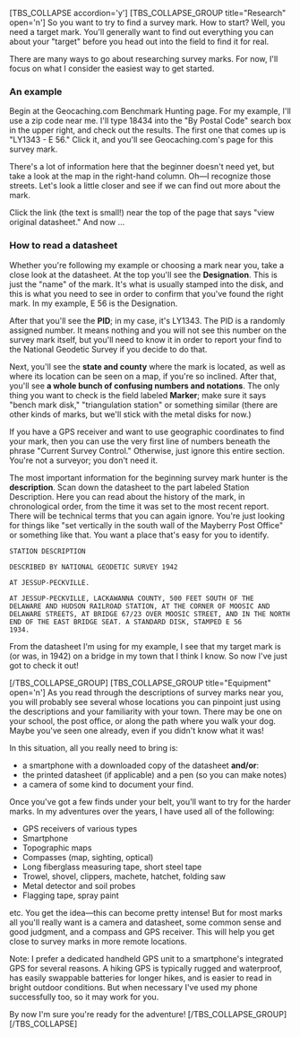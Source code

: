 ---
---

[TBS_COLLAPSE accordion='y'] 
[TBS_COLLAPSE_GROUP title="Research" open='n']
So you want to try to find a survey mark. How to start? Well, you need a target mark. You'll generally want to find out everything you can about your "target" before you head out into the field to find it for real.

There are many ways to go about researching survey marks. For now, I'll focus on what I consider the easiest way to get started.

<h3>An example</h3>

Begin at the Geocaching.com Benchmark Hunting page. For my example, I'll use a zip code near me. I'll type 18434 into the "By Postal Code" search box in the upper right, and check out the results. The first one that comes up is "LY1343 - E 56." Click it, and you'll see Geocaching.com's page for this survey mark.

There's a lot of information here that the beginner doesn't need yet, but take a look at the map in the right-hand column. Oh—I recognize those streets. Let's look a little closer and see if we can find out more about the mark.

Click the link (the text is small!) near the top of the page that says "view original datasheet." And now ...

<h3>How to read a datasheet</h3>

Whether you're following my example or choosing a mark near you, take a close look at the datasheet.  At the top you'll see the <strong>Designation</strong>.  This is just the "name" of the mark.  It's what is usually stamped into the disk, and this is what you need to see in order to confirm that you've found the right mark.  In my example, E 56 is the Designation.

After that you'll see the <strong>PID</strong>; in my case, it's LY1343.  The PID is a randomly assigned number.  It means nothing and you will not see this number on the survey mark itself, but you'll need to know it in order to report your find to the National Geodetic Survey if you decide to do that. 

Next, you'll see the <strong>state and county</strong> where the mark is located, as well as where its location can be seen on a map, if you're so inclined.  After that, you'll see <strong>a whole bunch of confusing numbers and notations</strong>.  The only thing you want to check is the field labeled <strong>Marker</strong>; make sure it says "bench mark disk," "triangulation station" or something similar (there are other kinds of marks, but we'll stick with the metal disks for now.) 

If you have a GPS receiver and want to use geographic coordinates to find your mark, then you can use the very first line of numbers beneath the phrase "Current Survey Control."  Otherwise, just ignore this entire section.  You're not a surveyor; you don't need it.

The most important information for the beginning survey mark hunter is the <strong>description</strong>.  Scan down the datasheet to the part labeled Station Description.  Here you can read about the history of the mark, in chronological order, from the time it was set to the most recent report.  There will be technical terms that you can again ignore.  You're just looking for things like "set vertically in the south wall of the Mayberry Post Office" or something like that.  You want a place that's easy for you to identify.  
 

<code>STATION DESCRIPTION</code>

<code>DESCRIBED BY NATIONAL GEODETIC SURVEY 1942</code>

<code>AT JESSUP-PECKVILLE.</code>

<code>AT JESSUP-PECKVILLE, LACKAWANNA COUNTY, 500 FEET SOUTH OF THE DELAWARE AND HUDSON RAILROAD STATION, AT THE CORNER OF MOOSIC AND DELAWARE STREETS, AT BRIDGE 67/23 OVER MOOSIC STREET, AND IN THE NORTH END OF THE EAST BRIDGE SEAT.  A STANDARD DISK, STAMPED E 56 1934.</code>

 
From the datasheet I'm using for my example, I see that my target mark is (or was, in 1942) on a bridge in my town that I think I know.  So now I've just got to check it out!

[/TBS_COLLAPSE_GROUP] 
[TBS_COLLAPSE_GROUP title="Equipment" open='n']
As you read through the descriptions of survey marks near you, you will probably see several whose locations you can pinpoint just using the descriptions and your familiarity with your town.  There may be one on your school, the post office, or along the path where you walk your dog.  Maybe you've seen one already, even if you didn't know what it was!

In this situation, all you really need to bring is:
<ul>
    <li>a smartphone with a downloaded copy of the datasheet <b>and/or</b>:</li>
    <li>the printed datasheet (if applicable) and a pen (so you can make notes)</li>
    <li>a camera of some kind to document your find.</li>
</ul>

Once you've got a few finds under your belt, you'll want to try for the harder marks.  In my adventures over the years, I have used all of the following:

<ul>
   <li>GPS receivers of various types</li>
   <li>Smartphone</li>
   <li>Topographic maps</li>
   <li>Compasses (map, sighting, optical)</li>
   <li>Long fiberglass measuring tape, short steel tape </li>
   <li>Trowel, shovel, clippers, machete, hatchet, folding saw</li>
   <li>Metal detector and soil probes</li>
   <li>Flagging tape, spray paint</li>
</ul>

etc.  You get the idea—this can become pretty intense!  But for most marks all you'll really want is a camera and datasheet, some common sense and good judgment, and a compass and GPS receiver.  This will help you get close to survey marks in more remote locations. 

Note: I prefer a dedicated handheld GPS unit to a smartphone's integrated GPS for several reasons. A hiking GPS is typically rugged and waterproof, has easily swappable batteries for longer hikes, and is easier to read in bright outdoor conditions. But when necessary I've used my phone successfully too, so it may work for you.

By now I'm sure you're ready for the adventure!
[/TBS_COLLAPSE_GROUP] 
[/TBS_COLLAPSE]


